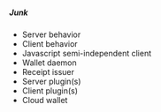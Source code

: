 
##### Junk
- Server behavior
- Client behavior
- Javascript semi-independent client
- Wallet daemon
- Receipt issuer
- Server plugin(s)
- Client plugin(s)
- Cloud wallet
